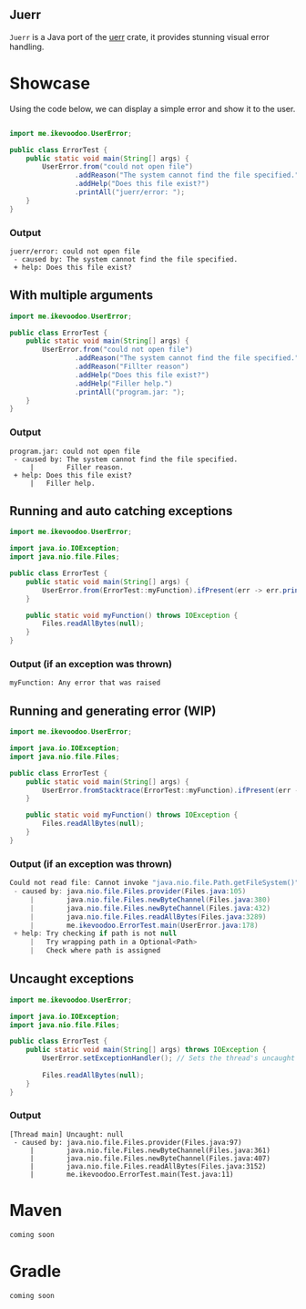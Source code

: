 ## Juerr
`Juerr` is a Java port of the [uerr](https://crates.io/crates/uerr) crate, it provides stunning visual error handling.

# Showcase
Using the code below, we can display a simple error and show it to the user.

```java

import me.ikevoodoo.UserError;

public class ErrorTest {
    public static void main(String[] args) {
        UserError.from("could not open file")
                .addReason("The system cannot find the file specified.")
                .addHelp("Does this file exist?")
                .printAll("juerr/error: ");
    }
}
```
### Output
```
juerr/error: could not open file
 - caused by: The system cannot find the file specified.
 + help: Does this file exist?
```
## With multiple arguments
```java
import me.ikevoodoo.UserError;

public class ErrorTest {
    public static void main(String[] args) {
        UserError.from("could not open file")
                .addReason("The system cannot find the file specified.")
                .addReason("Fillter reason")
                .addHelp("Does this file exist?")
                .addHelp("Filler help.")
                .printAll("program.jar: ");
    }
}
```
### Output
```
program.jar: could not open file
 - caused by: The system cannot find the file specified.
     |        Filler reason.
 + help: Does this file exist?
     |   Filler help.
```
## Running and auto catching exceptions
```java
import me.ikevoodoo.UserError;

import java.io.IOException;
import java.nio.file.Files;

public class ErrorTest {
    public static void main(String[] args) {
        UserError.from(ErrorTest::myFunction).ifPresent(err -> err.printAll("myFunction: "));
    }

    public static void myFunction() throws IOException {
        Files.readAllBytes(null);
    }
}
```
### Output (if an exception was thrown)
```
myFunction: Any error that was raised
```
## Running and generating error (WIP)
```java
import me.ikevoodoo.UserError;

import java.io.IOException;
import java.nio.file.Files;

public class ErrorTest {
    public static void main(String[] args) {
        UserError.fromStacktrace(ErrorTest::myFunction).ifPresent(err -> err.printAll("myFunction: "));
    }

    public static void myFunction() throws IOException {
        Files.readAllBytes(null);
    }
}
```
### Output (if an exception was thrown)
```java
Could not read file: Cannot invoke "java.nio.file.Path.getFileSystem()" because "path" is null
 - caused by: java.nio.file.Files.provider(Files.java:105)
     |        java.nio.file.Files.newByteChannel(Files.java:380)
     |        java.nio.file.Files.newByteChannel(Files.java:432)
     |        java.nio.file.Files.readAllBytes(Files.java:3289)
     |        me.ikevoodoo.ErrorTest.main(UserError.java:178)
 + help: Try checking if path is not null
     |   Try wrapping path in a Optional<Path>
     |   Check where path is assigned
```
## Uncaught exceptions
```java
import me.ikevoodoo.UserError;

import java.io.IOException;
import java.nio.file.Files;

public class ErrorTest {
    public static void main(String[] args) throws IOException {
        UserError.setExceptionHandler(); // Sets the thread's uncaught exception handler
        
        Files.readAllBytes(null);
    }
}
```
### Output
```
[Thread main] Uncaught: null
 - caused by: java.nio.file.Files.provider(Files.java:97)
     |        java.nio.file.Files.newByteChannel(Files.java:361)
     |        java.nio.file.Files.newByteChannel(Files.java:407)
     |        java.nio.file.Files.readAllBytes(Files.java:3152)
     |        me.ikevoodoo.ErrorTest.main(Test.java:11)
```


# Maven
```xml
coming soon
```

# Gradle
```
coming soon
```